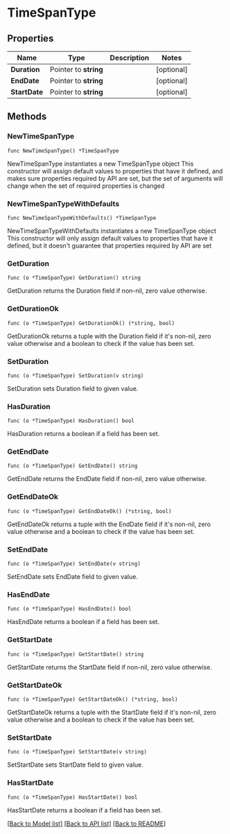 # TimeSpanType

## Properties

Name | Type | Description | Notes
------------ | ------------- | ------------- | -------------
**Duration** | Pointer to **string** |  | [optional] 
**EndDate** | Pointer to **string** |  | [optional] 
**StartDate** | Pointer to **string** |  | [optional] 

## Methods

### NewTimeSpanType

`func NewTimeSpanType() *TimeSpanType`

NewTimeSpanType instantiates a new TimeSpanType object
This constructor will assign default values to properties that have it defined,
and makes sure properties required by API are set, but the set of arguments
will change when the set of required properties is changed

### NewTimeSpanTypeWithDefaults

`func NewTimeSpanTypeWithDefaults() *TimeSpanType`

NewTimeSpanTypeWithDefaults instantiates a new TimeSpanType object
This constructor will only assign default values to properties that have it defined,
but it doesn't guarantee that properties required by API are set

### GetDuration

`func (o *TimeSpanType) GetDuration() string`

GetDuration returns the Duration field if non-nil, zero value otherwise.

### GetDurationOk

`func (o *TimeSpanType) GetDurationOk() (*string, bool)`

GetDurationOk returns a tuple with the Duration field if it's non-nil, zero value otherwise
and a boolean to check if the value has been set.

### SetDuration

`func (o *TimeSpanType) SetDuration(v string)`

SetDuration sets Duration field to given value.

### HasDuration

`func (o *TimeSpanType) HasDuration() bool`

HasDuration returns a boolean if a field has been set.

### GetEndDate

`func (o *TimeSpanType) GetEndDate() string`

GetEndDate returns the EndDate field if non-nil, zero value otherwise.

### GetEndDateOk

`func (o *TimeSpanType) GetEndDateOk() (*string, bool)`

GetEndDateOk returns a tuple with the EndDate field if it's non-nil, zero value otherwise
and a boolean to check if the value has been set.

### SetEndDate

`func (o *TimeSpanType) SetEndDate(v string)`

SetEndDate sets EndDate field to given value.

### HasEndDate

`func (o *TimeSpanType) HasEndDate() bool`

HasEndDate returns a boolean if a field has been set.

### GetStartDate

`func (o *TimeSpanType) GetStartDate() string`

GetStartDate returns the StartDate field if non-nil, zero value otherwise.

### GetStartDateOk

`func (o *TimeSpanType) GetStartDateOk() (*string, bool)`

GetStartDateOk returns a tuple with the StartDate field if it's non-nil, zero value otherwise
and a boolean to check if the value has been set.

### SetStartDate

`func (o *TimeSpanType) SetStartDate(v string)`

SetStartDate sets StartDate field to given value.

### HasStartDate

`func (o *TimeSpanType) HasStartDate() bool`

HasStartDate returns a boolean if a field has been set.


[[Back to Model list]](../README.md#documentation-for-models) [[Back to API list]](../README.md#documentation-for-api-endpoints) [[Back to README]](../README.md)


